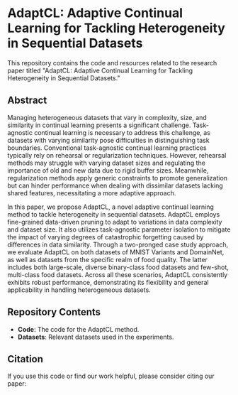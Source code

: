 # AdaptCL: Adaptive Continual Learning for Tackling Heterogeneity in Sequential Datasets

This repository contains the code and resources related to the research paper titled "AdaptCL: Adaptive Continual Learning for Tackling Heterogeneity in Sequential Datasets."

## Abstract

Managing heterogeneous datasets that vary in complexity, size, and similarity in continual learning presents a significant challenge. Task-agnostic continual learning is necessary to address this challenge, as datasets with varying similarity pose difficulties in distinguishing task boundaries. Conventional task-agnostic continual learning practices typically rely on rehearsal or regularization techniques. However, rehearsal methods may struggle with varying dataset sizes and regulating the importance of old and new data due to rigid buffer sizes. Meanwhile, regularization methods apply generic constraints to promote generalization but can hinder performance when dealing with dissimilar datasets lacking shared features, necessitating a more adaptive approach.

In this paper, we propose AdaptCL, a novel adaptive continual learning method to tackle heterogeneity in sequential datasets. AdaptCL employs fine-grained data-driven pruning to adapt to variations in data complexity and dataset size. It also utilizes task-agnostic parameter isolation to mitigate the impact of varying degrees of catastrophic forgetting caused by differences in data similarity. Through a two-pronged case study approach, we evaluate AdaptCL on both datasets of MNIST Variants and DomainNet, as well as datasets from the specific realm of food quality. The latter includes both large-scale, diverse binary-class food datasets and few-shot, multi-class food datasets. Across all these scenarios, AdaptCL consistently exhibits robust performance, demonstrating its flexibility and general applicability in handling heterogeneous datasets.

## Repository Contents

- **Code**: The code for the AdaptCL method.
- **Datasets**: Relevant datasets used in the experiments.


## Citation

If you use this code or find our work helpful, please consider citing our paper:

